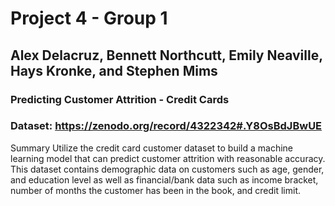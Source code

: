 # Project 4 - Group 1

## Alex Delacruz, Bennett Northcutt, Emily Neaville, Hays Kronke, and Stephen Mims

### Predicting Customer Attrition - Credit Cards

### Dataset: https://zenodo.org/record/4322342#.Y8OsBdJBwUE

Summary
Utilize the credit card customer dataset to build a machine learning model that can predict customer attrition with reasonable accuracy. This dataset contains demographic data on customers such as age, gender, and education level as well as financial/bank data such as income bracket, number of months the customer has been in the book, and credit limit. 

